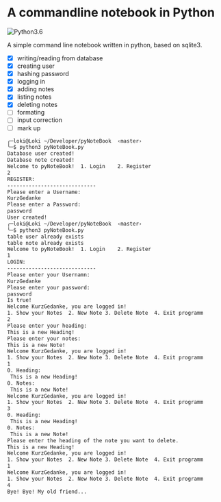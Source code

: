 # A commandline notebook in Python

![Python3.6](https://img.shields.io/badge/Python-3.6-blue.svg)

A simple command line notebook written in python, based on sqlite3.

- [x] writing/reading from database
- [x] creating user
- [x] hashing password
- [x] logging in
- [x] adding notes
- [x] listing notes
- [x] deleting notes
- [ ] formating
- [ ] input correction
- [ ] mark up

```bash
╭─loki@Loki ~/Developer/pyNoteBook  ‹master›
╰─$ python3 pyNoteBook.py                                                   1 ↵
Database user created!
Database note created!
Welcome to pyNoteBook!  1. Login    2. Register
2
REGISTER:
-----------------------------
Please enter a Username:
KurzGedanke
Please enter a Password:
password
User created!
╭─loki@Loki ~/Developer/pyNoteBook  ‹master›
╰─$ python3 pyNoteBook.py                                                   1 ↵
table user already exists
table note already exists
Welcome to pyNoteBook!  1. Login    2. Register
1
LOGIN:
-----------------------------
Please enter your Usernamn:
KurzGedanke
Please enter your password:
password
Is true!
Welcome KurzGedanke, you are logged in!
1. Show your Notes  2. New Note 3. Delete Note  4. Exit programm
2
Please enter your heading:
This is a new Heading!
Please enter your notes:
This is a new Note!
Welcome KurzGedanke, you are logged in!
1. Show your Notes  2. New Note 3. Delete Note  4. Exit programm
1
0. Heading:
 This is a new Heading!
0. Notes:
 This is a new Note!
Welcome KurzGedanke, you are logged in!
1. Show your Notes  2. New Note 3. Delete Note  4. Exit programm
3
0. Heading:
 This is a new Heading!
0. Notes:
 This is a new Note!
Please enter the heading of the note you want to delete.
This is a new Heading!
Welcome KurzGedanke, you are logged in!
1. Show your Notes  2. New Note 3. Delete Note  4. Exit programm
1
Welcome KurzGedanke, you are logged in!
1. Show your Notes  2. New Note 3. Delete Note  4. Exit programm
4
Bye! Bye! My old friend...
```
